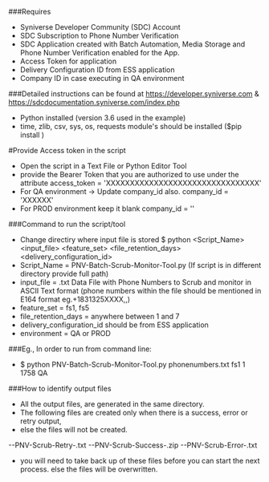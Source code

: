 ###Requires
- Syniverse Developer Community (SDC) Account
- SDC Subscription to Phone Number Verification
- SDC Application created with Batch Automation, Media Storage and Phone Number Verification enabled for the App.
- Access Token for application
- Delivery Configuration ID from ESS application
- Company ID in case executing in QA environment

###Detailed instructions can be found at https://developer.syniverse.com & https://sdcdocumentation.syniverse.com/index.php
- Python installed (version 3.6 used in the example)
- time, zlib, csv, sys, os, requests module's should be installed ($pip install <module name>)

#Provide Access token in the script
- Open the script in a Text File or Python Editor Tool
- provide the Bearer Token that you are authorized to use under the attribute access_token = 'XXXXXXXXXXXXXXXXXXXXXXXXXXXXXXXX'
- For QA environment -> Update company_id also. company_id = 'XXXXXX' 
- For PROD environment keep it blank company_id = ''

###Command to run the script/tool
- Change directiry where input file is stored
$ python <Script_Name> <input_file> <feature_set> <file_retention_days> <delivery_configuration_id> <environment>
- Script_Name = PNV-Batch-Scrub-Monitor-Tool.py (If script is in different directory provide full path)
- input_file = <InputFileName>.txt Data File with Phone Numbers to Scrub and monitor in ASCII Text format (phone numbers within the file should be mentioned in E164 format eg.+1831325XXXX,,)
- feature_set =  fs1, fs5
- file_retention_days = anywhere between 1 and 7
- delivery_configuration_id should be from ESS application
- environment = QA or PROD

###Eg., In order to run from command line:
- $ python PNV-Batch-Scrub-Monitor-Tool.py phonenumbers.txt fs1 1 1758 QA

    
###How to identify output files
- All the output files, are generated in the same directory.
- The following files are created only when there is a success, error or retry output,
- else the files will not be created. 

--PNV-Scrub-Retry-<InputFileName>.txt
--PNV-Scrub-Success-<InputFileName>.zip
--PNV-Scrub-Error-<InputFileName>.txt

- you will need to take back up of these files before you can start the next process.
  else the files will be overwritten.
 




